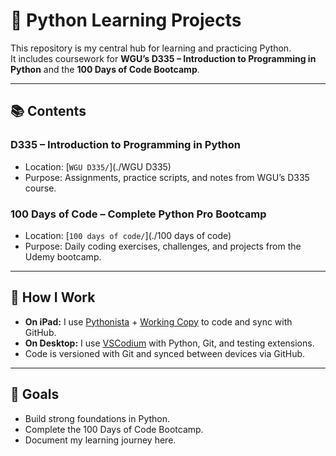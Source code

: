 # 🐍 Python Learning Projects

This repository is my central hub for learning and practicing Python.  
It includes coursework for **WGU’s D335 – Introduction to Programming in Python** and the **100 Days of Code Bootcamp**.

---

## 📚 Contents

### D335 – Introduction to Programming in Python
- Location: [`WGU D335/`](./WGU D335)
- Purpose: Assignments, practice scripts, and notes from WGU’s D335 course.

### 100 Days of Code – Complete Python Pro Bootcamp
- Location: [`100 days of code/`](./100 days of code)
- Purpose: Daily coding exercises, challenges, and projects from the Udemy bootcamp.

---

## 🔧 How I Work
- **On iPad:** I use [Pythonista](https://apps.apple.com/app/pythonista-3/id1085978097) + [Working Copy](https://workingcopyapp.com/) to code and sync with GitHub.
- **On Desktop:** I use [VSCodium](https://vscodium.com/) with Python, Git, and testing extensions.
- Code is versioned with Git and synced between devices via GitHub.

---

## 🚀 Goals
- Build strong foundations in Python.
- Complete the 100 Days of Code Bootcamp.
- Document my learning journey here.
